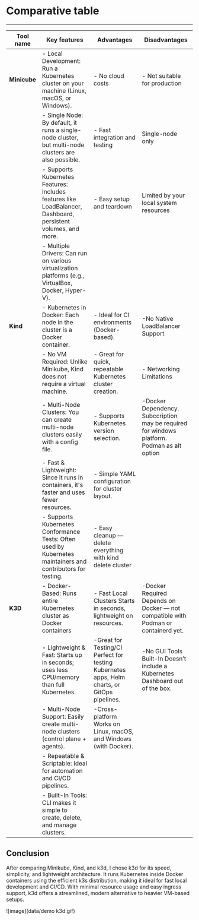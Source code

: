 # Comparative table

---

| Tool name                                    | Key features                          | Advantages                             | Disadvantages                             |
|--------------------------------------------------------|------------------------------------------------------------|--------------------------------------------------------|--------------------------------|
| **Minicube**  | - Local Development: Run a Kubernetes cluster on your machine (Linux, macOS, or Windows). | - No cloud costs | - Not suitable for production |    
|           | - Single Node: By default, it runs a single-node cluster, but multi-node clusters are also possible. | - Fast integration and testing | Single-node only |
|           | - Supports Kubernetes Features: Includes features like LoadBalancer, Dashboard, persistent volumes, and more. | - Easy setup and teardown | Limited by your local system resources |
|           | - Multiple Drivers: Can run on various virtualization platforms (e.g., VirtualBox, Docker, Hyper-V).|  |  |
| **Kind** | - Kubernetes in Docker: Each node in the cluster is a Docker container. | - Ideal for CI environments (Docker-based). | -No Native LoadBalancer Support |
|          | - No VM Required: Unlike Minikube, Kind does not require a virtual machine. | - Great for quick, repeatable Kubernetes cluster creation. | - Networking Limitations |
|          | - Multi-Node Clusters: You can create multi-node clusters easily with a config file. | - Supports Kubernetes version selection. | -Docker Dependency. Subccription may be required for windows platform. Podman as alt option |
|          | - Fast & Lightweight: Since it runs in containers, it's faster and uses fewer resources. | - Simple YAML configuration for cluster layout. | |
|          | - Supports Kubernetes Conformance Tests: Often used by Kubernetes maintainers and contributors for testing. | - Easy cleanup — delete everything with kind delete cluster | |
| **K3D**  | - Docker-Based: Runs entire Kubernetes cluster as Docker containers | - Fast Local Clusters	Starts in seconds, lightweight on resources. | -Docker Required	Depends on Docker — not compatible with Podman or containerd yet. |
|          | - Lightweight & Fast: Starts up in seconds; uses less CPU/memory than full Kubernetes. | -Great for Testing/CI	Perfect for testing Kubernetes apps, Helm charts, or GitOps pipelines. | -No GUI Tools Built-In	Doesn’t include a Kubernetes Dashboard out of the box. |
|          | - Multi-Node Support: Easily create multi-node clusters (control plane + agents). | -Cross-platform	Works on Linux, macOS, and Windows (with Docker). |   |
|          | - Repeatable & Scriptable: Ideal for automation and CI/CD pipelines. |  |  |
|          | - Built-In Tools: CLI makes it simple to create, delete, and manage clusters. |   |   |

## Conclusion 
After comparing Minikube, Kind, and k3d, I chose k3d for its speed, simplicity, and lightweight architecture. It runs Kubernetes inside Docker containers using the efficient k3s distribution, making it ideal for fast local development and CI/CD. With minimal resource usage and easy ingress support, k3d offers a streamlined, modern alternative to heavier VM-based setups.

![image](data/demo k3d.gif)
